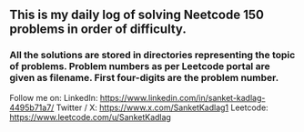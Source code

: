 ## This is my daily log of solving Neetcode 150 problems in order of difficulty.

### All the solutions are stored in directories representing the topic of problems. Problem numbers as per Leetcode portal are given as filename. First four-digits are the problem number.

Follow me on:
LinkedIn: https://www.linkedin.com/in/sanket-kadlag-4495b71a7/
Twitter / X: https://www.x.com/SanketKadlag1
Leetcode: https://www.leetcode.com/u/SanketKadlag
